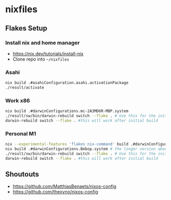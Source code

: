 # nixfiles

## Flakes Setup

### Install nix and home manager
- https://nix.dev/tutorials/install-nix
- Clone repo into `~/nixfiles`

### Asahi
```bash
nix build .#asahiConfiguration.asahi.activationPackage
./result/activate
```

### Work x86
```bash
nix build .#darwinConfigurations.mc-2A3MD6R-MBP.system
./result/sw/bin/darwin-rebuild switch --flake . # Use this for the initial build
darwin-rebuild switch --flake . #this will work after initial build
```

### Personal M1
```bash
nix --experimental-features 'flakes nix-command' build .#darwinConfigurations.Bebop.system
nix build .#darwinConfigurations.Bebop.system # the longer version above might be neede for initial install
./result/sw/bin/darwin-rebuild switch --flake . # Use this for the initial build
darwin-rebuild switch --flake . #this will work after initial build
```

## Shoutouts
- https://github.com/MatthiasBenaets/nixos-config
- https://github.com/thexyno/nixos-config
